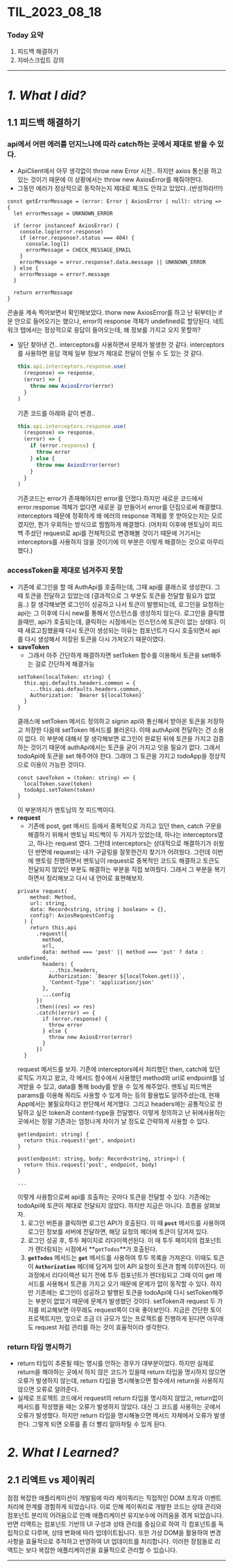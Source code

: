 # TIL_2023_08_18

### Today 요약

1. 피드백 해결하기
2. 자바스크립트 강의

---

# **_1. What I did?_**

## 1.1 피드백 해결하기

### api에서 어떤 에러를 던지느냐에 따라 catch하는 곳에서 제대로 받을 수 있다.

- ApiClient에서 아무 생각없이 throw new Error 시전.. 하지만 axios 통신을 하고 있는 것이기 때문에 이 상황에서는 throw new AxiosError를 해줘야한다.
- 그동안 에러가 정상적으로 동작하는지 제대로 체크도 안하고 있었다..(반성하라!!!!)

```tsx
const getErrorMessage = (error: Error | AxiosError | null): string => {
  let errorMessage = UNKNOWN_ERROR

  if (error instanceof AxiosError) {
    console.log(error.response)
    if (error.response?.status === 404) {
      console.log(1)
      errorMessage = CHECK_MESSAGE_EMAIL
    }
    errorMessage = error.response?.data.message || UNKNOWN_ERROR
  } else {
    errorMessage = error?.message
  }

  return errorMessage
}
```

콘솔을 계속 찍어보면서 확인해보았다. thorw new AxiosError를 하고 난 뒤부터는 if문 안으로 들어오기는 했으나, error의 response 객체가 undefined로 할당된다. 네트워크 탭에서는 정상적으로 응답이 들어오는데, 왜 정보를 가지고 오지 못할까?

- 일단 찾아낸 건.. interceptors를 사용하면서 문제가 발생한 것 같다. interceptors를 사용하면 응답 객체 일부 정보가 제대로 전달이 안될 수 도 있는 것 같다.
  ```jsx
  this.api.interceptors.response.use(
    (response) => response,
    (error) => {
      throw new AxiosError(error)
    }
  )
  ```
  기존 코드를 아래와 같이 변경..
  ```jsx
  this.api.interceptors.response.use(
    (response) => response,
    (error) => {
      if (error.response) {
        throw error
      } else {
        throw new AxiosError(error)
      }
    }
  )
  ```
  기존코드는 error가 존재해야지만 error를 던졌다.하지만 새로운 코드에서 error.response 객체가 없다면 새로운 걸 만들어서 error를 던짐으로써 해결했다. interceptors 때문에 정확하게 왜 에러의 response 객체를 못 받아오는지는 모르겠지만, 뭔가 우회하는 방식으로 찜찜하게 해결했다. (어차피 이후에 멘토님이 피드백 주셨던 request로 api를 전체적으로 변경해볼 것이기 때문에 거기서는 interceptors를 사용하지 않을 것이기에 이 부분은 이렇게 해결하는 것으로 마무리했다.)

### accessToken을 제대로 넘겨주지 못함

- 기존에 로그인을 할 때 AuthApi를 호출하는데, 그때 api를 클래스로 생성한다. 그때 토큰을 전달하고 있었는데 (결과적으로 그 부분도 토큰을 전달할 필요가 없었음..) 잘 생각해보면 로그인이 성공하고 나서 토큰이 발행되는데, 로그인을 요청하는 api는 그 이후에 다시 new를 통해서 인스턴스를 생성하지 않는다.
  로그인을 클릭했을때만, api가 호출되는데, 클릭하는 시점에서는 인스턴스에 토큰이 없는 상태다. 이때 새로고침했을때 다시 토큰이 생성되는 이유는 컴포넌트가 다시 호출되면서 api를 다시 생성해서 저장된 토큰을 다시 가져오기 때문이였다.
- **saveToken**
  - 그래서 아주 간단하게 해결하자면 setToken 함수를 이용해서 토큰을 set해주는 걸로 간단하게 해결가능
  ```tsx
  setToken(localToken: string) {
  	this.api.defaults.headers.common = {
  	  ...this.api.defaults.headers.common,
  	  Authorization: `Bearer ${localToken}`
  	}
  }
  ```
  클래스에 setToken 메서드 정의하고 signin api와 통신해서 받아온 토큰을 저장하고 저장한 다음에 setToken 메서드를 불러온다. 이때 authApi에 전달하는 건 소용이 없다. 이 부분에 대해서 잘 생각해보면 로그인이 완료된 뒤에 토큰을 가지고 검증하는 것이기 때문에 authApi에서는 토큰을 굳이 가지고 잇을 필요가 없다. 그래서 todoApi에 토큰을 set 해주어야 한다. 그래야 그 토큰을 가지고 todoApp을 정상적으로 이용이 가능한 것이다.
  ```tsx
  const saveToken = (token: string) => {
    localToken.save(token)
    todoApi.setToken(token)
  }
  ```
  이 부분까지가 멘토님의 첫 피드백이다.
- **request**
  - 기존에 post, get 메서드 등에서 중복적으로 가지고 있던 then, catch 구문을 해결하기 위해서 멘토님 피드백이 두 가지가 있었는데, 하나는 interceptors였고, 하나는 request 였다. 그런데 interceptors는 상대적으로 해결하기가 쉬웠던 반면에 request는 내가 구글링을 잘못한건지 찾기가 어려웠다. 그런데 이번에 멘토링 진행하면서 멘토님이 request로 중복적인 코드도 해결하고 토큰도 전달되지 않았던 부분도 해결하는 부분을 직접 보여줬다. 그래서 그 부분을 복기하면서 정리해보고 다시 내 언어로 표현해보자.
  ```tsx
  private request(
      method: Method,
      url: string,
      data: Record<string, string | boolean> = {},
      config?: AxiosRequestConfig
    ) {
      return this.api
        .request({
          method,
          url,
          data: method === 'post' || method === 'put' ? data : undefined,
          headers: {
            ...this.headers,
            Authorization: `Bearer ${localToken.get()}`,
            'Content-Type': 'application/json'
          },
          ...config
        })
        .then((res) => res)
        .catch((error) => {
          if (error.response) {
            throw error
          } else {
            throw new AxiosError(error)
          }
        })
    }
  ```
  request 메서드를 보자. 기존에 interceptors에서 처리했던 then, catch에 있던 로직도 가지고 왔고, 각 메서드 함수에서 사용했던 method와 url로 endpoint를 넘겨받을 수 있고, data를 통해 body를 받을 수 있게 해주었다. 멘토님 피드백은 params를 이용해 쿼리도 사용할 수 있게 하는 등의 활용법도 알려주셨는데, 현재 App에서는 불필요하다고 판단해서 제거했다. 그리고 headers에는 공통적으로 전달하고 싶은 token과 content-type을 전달했다. 이렇게 정의하고 난 뒤에사용하는 곳에서는 정말 기존과는 엄청나게 차이가 날 정도로 간략하게 사용할 수 있다.
  ```tsx
  get(endpoint: string) {
    return this.request('get', endpoint)
  }

  post(endpoint: string, body: Record<string, string>) {
    return this.request('post', endpoint, body)
  }

  ...
  ```
  이렇게 사용함으로써 api를 호출하는 곳마다 토큰을 전달할 수 있다. 기존에는 todoApi에 토큰이 제대로 전달되지 않았다. 하지만 지금은 아니다. 흐름을 살펴보자.
  1. 로그인 버튼을 클릭하면 로그인 API가 호출된다. 이 때 **`post`** 메서드를 사용하여 로그인 정보를 서버에 전달하면, 해당 요청의 헤더에 토큰이 담겨져 있다.
  2. 로그인 성공 후, 투두 페이지로 리다이렉션된다. 이 때 투두 페이지의 컴포넌트가 렌더링되는 시점에서 **`getTodos`**가 호출된다.
  3. **`getTodos`** 메서드는 **`get`** 메서드를 사용하여 투두 목록을 가져온다. 이때도 토큰이 **`Authorization`** 헤더에 담겨져 있어 API 요청이 토큰과 함께 이루어진다.
  이 과정에서 리다이렉션 되기 전에 투두 컴포넌트가 렌더링되고 그때 이미 get 메서드를 사용해서 토큰을 가지고 오기 때문에 문제가 없이 동작할 수 있다. 하지만 기존에는 로그인이 성공하고 발행된 토큰을 todoApi에 다시 setToken해주는 부분이 없었기 때문에 문제가 발생했던 것이다.
  setToken과 request 두 가지를 비교해보면 아무래도 request쪽이 더욱 좋아보인다. 지금은 간단한 토이프로젝트지만, 앞으로 조금 더 규모가 있는 프로젝트를 진행하게 된다면 아무래도 request 처럼 관리를 하는 것이 효율적이라 생각한다.

### return 타입 명시하기

- return 타입이 추론될 때는 명시를 안하는 경우가 대부분이었다. 하지만 실제로 return을 해야하는 곳에서 하지 않은 코드가 있을때 return 타입을 명시하지 않으면 오류가 발생하지 않는데, return 타입을 명시해놓으면 함수에서 return을 사용하지 않으면 오류로 알려준다.
- 실제로 프로젝트 코드에서 request의 return 타입을 명시하지 않았고, return없이 메서드를 작성했을 때는 오류가 발생하지 않았다. 대신 그 코드를 사용하는 곳에서 오류가 발생했다. 하지만 return 타입을 명시해놓으면 메서드 자체에서 오류가 발생한다. 그렇게 되면 오류를 좀 더 빨리 알아차릴 수 있게 된다.

# _2. What I Learned?_

## 2.1 리액트 vs 제이쿼리

점점 복잡한 애플리케이션이 개발됨에 따라 제이쿼리는 직접적인 DOM 조작과 이벤트 처리에 한계를 경험하게 되었습니다. 이로 인해 제이쿼리로 개발한 코드는 상태 관리와 컴포넌트 분리의 어려움으로 인해 애플리케이션 유지보수에 어려움을 겪게 되었습니다. 반면 리액트는 컴포넌트 기반의 UI 구성과 상태 관리를 중심으로 하여 각 컴포넌트를 독립적으로 다루며, 상태 변화에 따라 업데이트됩니다. 또한 가상 DOM을 활용하여 변경 사항을 효율적으로 추적하고 반영하여 UI 업데이트를 처리합니다. 이러한 장점들로 리액트는 보다 복잡한 애플리케이션을 효율적으로 관리할 수 있습니다.

---
